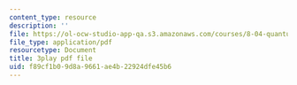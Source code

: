 ```yaml
---
content_type: resource
description: ''
file: https://ol-ocw-studio-app-qa.s3.amazonaws.com/courses/8-04-quantum-physics-i-spring-2013/f89cf1b09d8a9661ae4b22924dfe45b6_iZKAtzK5WXM.pdf
file_type: application/pdf
resourcetype: Document
title: 3play pdf file
uid: f89cf1b0-9d8a-9661-ae4b-22924dfe45b6
---
```

